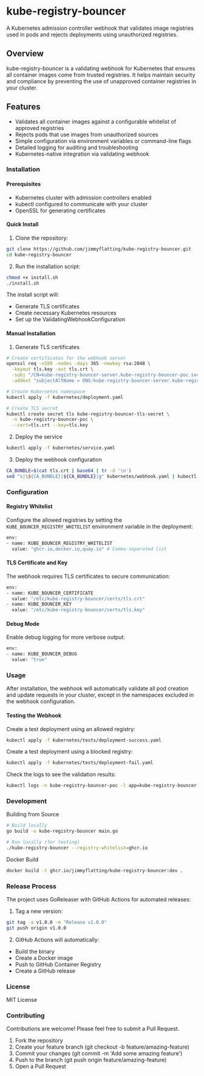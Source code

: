 # kube-registry-bouncer
A Kubernetes admission controller webhook that validates image registries used in pods and rejects deployments using unauthorized registries.

## Overview
kube-registry-bouncer is a validating webhook for Kubernetes that ensures all container images come from trusted registries. It helps maintain security and compliance by preventing the use of unapproved container registries in your cluster.

## Features
- Validates all container images against a configurable whitelist of approved registries
- Rejects pods that use images from unauthorized sources
- Simple configuration via environment variables or command-line flags
- Detailed logging for auditing and troubleshooting
- Kubernetes-native integration via validating webhook

### Installation
#### Prerequisites
- Kubernetes cluster with admission controllers enabled
- kubectl configured to communicate with your cluster
- OpenSSL for generating certificates

#### Quick Install
1. Clone the repository:
```bash
git clone https://github.com/jimmyflatting/kube-registry-bouncer.git
cd kube-registry-bouncer
```

2. Run the installation script:
```bash
chmod +x install.sh
./install.sh
```
The install script will:

* Generate TLS certificates
* Create necessary Kubernetes resources
* Set up the ValidatingWebhookConfiguration

#### Manual Installation
1. Generate TLS certificates
```bash
# Create certificates for the webhook server
openssl req -x509 -nodes -days 365 -newkey rsa:2048 \
  -keyout tls.key -out tls.crt \
  -subj "/CN=kube-registry-bouncer-server.kube-registry-bouncer-poc.svc" \
  -addext "subjectAltName = DNS:kube-registry-bouncer-server.kube-registry-bouncer-poc.svc"

# Create Kubernetes namespace
kubectl apply -f kubernetes/deployment.yaml

# Create TLS secret
kubectl create secret tls kube-registry-bouncer-tls-secret \
  -n kube-registry-bouncer-poc \
  --cert=tls.crt --key=tls.key
```
2. Deploy the service
```bash
kubectl apply -f kubernetes/service.yaml
```
3. Deploy the webhook configuration
```bash
CA_BUNDLE=$(cat tls.crt | base64 | tr -d '\n')
sed "s|\${CA_BUNDLE}|${CA_BUNDLE}|g" kubernetes/webhook.yaml | kubectl apply -f -
```

### Configuration
#### Registry Whitelist
Configure the allowed registries by setting the `KUBE_BOUNCER_REGISTRY_WHITELIST` environment variable in the deployment:
```bash
env:
- name: KUBE_BOUNCER_REGISTRY_WHITELIST
  value: "ghcr.io,docker.io,quay.io" # Comma-separated list
```
#### TLS Certificate and Key
The webhook requires TLS certificates to secure communication:
```bash
env:
- name: KUBE_BOUNCER_CERTIFICATE
  value: "/etc/kube-registry-bouncer/certs/tls.crt"
- name: KUBE_BOUNCER_KEY
  value: "/etc/kube-registry-bouncer/certs/tls.key"
```
#### Debug Mode
Enable debug logging for more verbose output:
```bash
env:
- name: KUBE_BOUNCER_DEBUG
  value: "true"
```

### Usage
After installation, the webhook will automatically validate all pod creation and update requests in your cluster, except in the namespaces excluded in the webhook configuration.

#### Testing the Webhook
Create a test deployment using an allowed registry:
```bash
kubectl apply -f kubernetes/tests/deployment-success.yaml
```
Create a test deployment using a blocked registry:
```bash
kubectl apply -f kubernetes/tests/deployment-fail.yaml
```
Check the logs to see the validation results:
```bash
kubectl logs -n kube-registry-bouncer-poc -l app=kube-registry-bouncer-server
```
### Development
Building from Source
```bash
# Build locally
go build -o kube-registry-bouncer main.go

# Run locally (for testing)
./kube-registry-bouncer --registry-whitelist=ghcr.io
```
Docker Build
```bash
docker build -t ghcr.io/jimmyflatting/kube-registry-bouncer:dev .
```
### Release Process
The project uses GoReleaser with GitHub Actions for automated releases:
1. Tag a new version:
```bash
git tag -a v1.0.0 -m "Release v1.0.0"
git push origin v1.0.0
```
2. GitHub Actions will automatically:

* Build the binary
* Create a Docker image
* Push to GitHub Container Registry
* Create a GitHub release

### License
MIT License

### Contributing
Contributions are welcome! Please feel free to submit a Pull Request.

1. Fork the repository
2. Create your feature branch (git checkout -b feature/amazing-feature)
3. Commit your changes (git commit -m 'Add some amazing feature')
4. Push to the branch (git push origin feature/amazing-feature)
5. Open a Pull Request